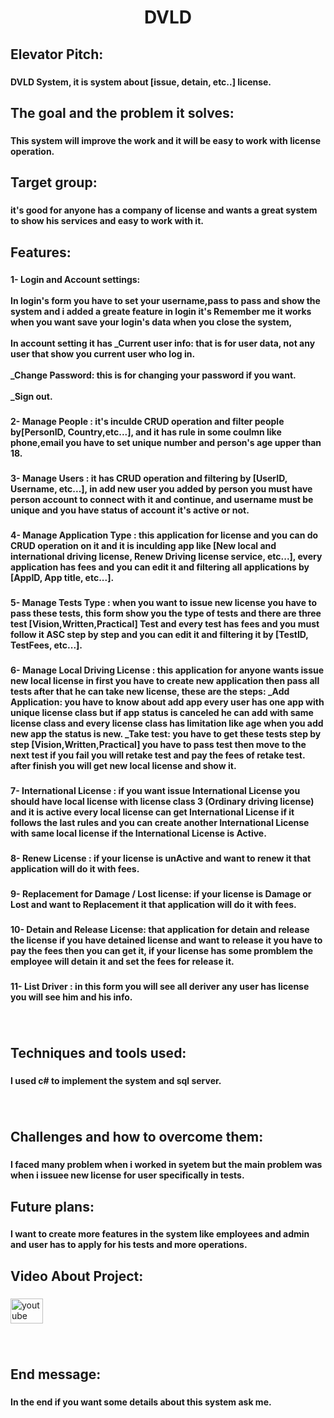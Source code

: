 <h1 align="center">DVLD</h1>

###

<h2 align="left">Elevator Pitch:</h2>

###

<h4 align="left">DVLD System, it is system about [issue, detain, etc..] license.</h4>

###

<h2 align="left">The goal and the problem it solves:</h2>

###

<h4 align="left">This system will improve the work and it will be easy to work with license operation.</h4>

###

<h2 align="left">Target group:</h2>

###

<h4 align="left">it's good for anyone has a company of license and wants a great system to show his services and easy to work with it.</h4>

###

<h2 align="left">Features:</h2>

###

<h4 align="left">1- Login and Account settings: <br><br>In login's form you have to set your username,pass to pass and show the system and i added a greate feature in login it's Remember me it works when you want save your login's data when you close the system, <br><br>In account setting it has _Current user info: that is for user data, not any user that show you current user who log in.<br><br> _Change Password: this is for changing your password if you want. <br><br>_Sign out.</h4>

###

<h4 align="left">2- Manage People :  it's inculde CRUD operation and filter people by[PersonID, Country,etc...], and it has rule in some coulmn like phone,email you have to set unique number and person's age upper than 18.</h4>

###

<h4 align="left">3- Manage Users : it has CRUD operation and filtering by [UserID, Username, etc...], in add new user you added by person you must have person account to connect with it and continue, and username must be unique and you have status of account it's active or not.</h4>

###

<h4 align="left">4- Manage Application Type : this application for license and you can do CRUD operation on it and it is inculding app like [New local and international driving license, Renew Driving license service, etc...], every application has fees and you can edit it and filtering all applications by [AppID, App title, etc...].</h4>

###

<h4 align="left">5- Manage Tests Type : when you want to issue new license you have to pass these tests, this form show you the type of tests and there are three test [Vision,Written,Practical] Test and every test has fees and you must follow it ASC step by step and you can edit it and filtering it by [TestID, TestFees, etc...].</h4>

###

<h4 align="left">6- Manage Local Driving License : this application for anyone wants issue new local license in first you have to create new application then pass all tests after that he can take new license, these are the steps: _Add Application: you have to know about add app every user has one app with unique license class but if app status is canceled he can add with same license class and every license class has limitation like age when you add new app the status is new. _Take test: you have to get these tests step by step [Vision,Written,Practical] you have to pass test then move to the next test if you fail you will retake test and pay the fees of retake test. after finish you will get new local license and show it.</h4>

###

<h4 align="left">7- International License : if you want issue International License you should have local license with license class 3 (Ordinary driving license) and it is active every local license can get International License if it follows the last rules and you can create another International License with same local license if the International License is Active.</h4>

###

<h4 align="left">8- Renew License : if your license is unActive and want to renew it that application will do it with fees.</h4>

###

<h4 align="left">9- Replacement for Damage / Lost license: if your license is Damage or Lost and want to Replacement it that application will do it with fees.</h4>

###

<h4 align="left">10- Detain and Release License: that application for detain and release the license if you have detained license and want to release it you have to pay the fees then you can get it, if your license has some promblem the employee will detain it and set the fees for release it.</h4>

###

<h4 align="left">11- List Driver : in this form you will see all deriver any user has license you will see him and his info.</h4>

###

<br clear="both">

<h2 align="left">Techniques and tools used:</h2>

###

<h4 align="left">I used c# to implement the system and sql server.</h4>

###

<br clear="both">

<h2 align="left">Challenges and how to overcome them:</h2>

###

<h4 align="left">I faced many problem when i worked in syetem but the main problem was when i issuee new license for user specifically in tests.</h4>

###

<h2 align="left">Future plans:</h2>

###

<h4 align="left">I want to create more features in the system like employees and admin and user has to apply for his tests and more operations.</h4>

###

<h2 align="left">Video About Project:</h2>

###

<div align="left">
  <a href="https://youtu.be/6E0NkzlPSwU?feature=shared" target="_blank">
    <img src="https://raw.githubusercontent.com/maurodesouza/profile-readme-generator/master/src/assets/icons/social/youtube/default.svg" width="52" height="40" alt="youtube logo"  />
  </a>
</div>

###

<br clear="both">

<h2 align="left">End message:</h2>

###

<h4 align="left">In the end if you want some details about this system ask me.</h4>

###
